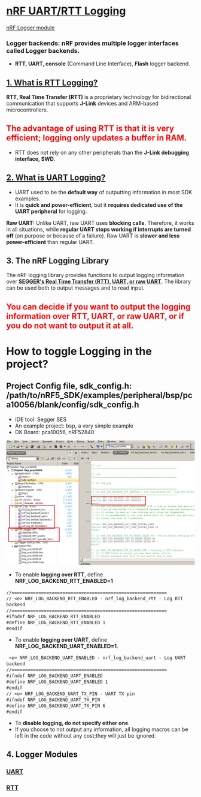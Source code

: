 # [nRF UART/RTT Logging](https://jimmywongiot.com/2020/02/24/print-log-flash-log-crash-log-on-nordic-nrf5-sdk/) 
[nRF Logger module](https://infocenter.nordicsemi.com/index.jsp?topic=%2Fsdk_nrf5_v16.0.0%2Flib_nrf_log.html)  
### Logger backends: nRF provides multiple logger interfaces called Logger backends. 
* **RTT, UART, console** (Command Line Interface), **Flash** logger backend.

## [1. What is RTT Logging?](./0.RTT.md)
**RTT, Real Time Transfer (RTT)** is a proprietary technology for bidirectional communication that supports **J-Link** devices and ARM-based microcontrollers.   
## <span style="color:red">The advantage of using RTT is that it is very **efficient**; logging only **updates a buffer in RAM**.</span> 
* RTT does not rely on any other peripherals than the **J-Link debugging interface, SWD**.

## [2. What is UART Logging?](./0.UART.md)
* UART used to be the **default way** of outputting information in most SDK examples. 
* It is **quick and power-efficient**, but it **requires dedicated use of the UART peripheral** for logging.  

**Raw UART:**
Unlike UART, raw UART uses **blocking calls**. Therefore, it works in all situations, while **regular UART stops working if interrupts are turned off** (on purpose or because of a failure). Raw UART is **slower and less power-efficient** than regular UART.

## 3. The nRF Logging Library
The nRF logging library provides functions to output logging information over **[SEGGER's Real Time Transfer (RTT)](./0.RTT.md), [UART, or raw UART](./0.UART.md)**. The library can be used both to output messages and to read input.

## <span style="color:red">You can decide if you want to output the logging information over RTT, UART, or raw UART, or if you do not want to output it at all.</span>

# How to toggle Logging in the project?
## Project Config file, sdk_config.h: /path/to/nRF5_SDK/examples/peripheral/bsp/pca10056/blank/config/sdk_config.h
* IDE tool: Segger SES
* An example project: bsp, a very simple example
* DK Board: pca10056, nRF52840

![](./pic/SES-Logger.jpg)


* To enable **logging over RTT**, define **NRF_LOG_BACKEND_RTT_ENABLED=1** 
```
//==========================================================
// <e> NRF_LOG_BACKEND_RTT_ENABLED - nrf_log_backend_rtt - Log RTT backend
//==========================================================
#ifndef NRF_LOG_BACKEND_RTT_ENABLED
#define NRF_LOG_BACKEND_RTT_ENABLED 1
#endif
```

* To enable **logging over UART**, define **NRF_LOG_BACKEND_UART_ENABLED=1**. 

```
 <e> NRF_LOG_BACKEND_UART_ENABLED - nrf_log_backend_uart - Log UART backend
//==========================================================
#ifndef NRF_LOG_BACKEND_UART_ENABLED
#define NRF_LOG_BACKEND_UART_ENABLED 1
#endif
// <o> NRF_LOG_BACKEND_UART_TX_PIN - UART TX pin 
#ifndef NRF_LOG_BACKEND_UART_TX_PIN
#define NRF_LOG_BACKEND_UART_TX_PIN 6
#endif
```

* To **disable logging, do not specify either one**.
* If you choose to not output any information, all logging macros can be left in the code without any cost;they will just be ignored. 



## 4. Logger Modules
### [UART](./0.UART.md)
### [RTT](./0.RTT.md)
